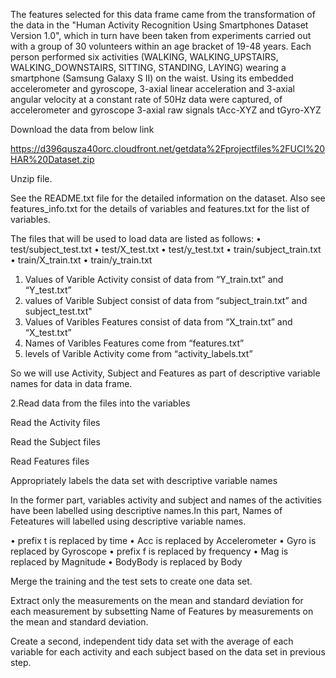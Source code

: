 
The features selected for this data frame came from the transformation of the data in the "Human Activity Recognition Using Smartphones Dataset Version 1.0", which in turn have been taken from experiments carried out with a group of 30 volunteers within an age bracket of 19-48 years. Each person performed six activities (WALKING, WALKING_UPSTAIRS, WALKING_DOWNSTAIRS, SITTING, STANDING, LAYING) wearing a smartphone (Samsung Galaxy S II) on the waist. Using its embedded accelerometer and gyroscope, 3-axial linear acceleration and 3-axial angular velocity at a constant rate of 50Hz data were captured, of accelerometer and gyroscope 3-axial raw signals tAcc-XYZ and tGyro-XYZ

Download the data from below link

https://d396qusza40orc.cloudfront.net/getdata%2Fprojectfiles%2FUCI%20HAR%20Dataset.zip

Unzip file.


See the README.txt file for the detailed information on the dataset. Also see features_info.txt for the details of variables and features.txt for the list of variables.


The files that will be used to load data are listed as follows:
•	test/subject_test.txt
•	test/X_test.txt
•	test/y_test.txt
•	train/subject_train.txt
•	train/X_train.txt
•	train/y_train.txt



1.	Values of Varible Activity consist of data from “Y_train.txt” and “Y_test.txt”
2.	values of Varible Subject consist of data from “subject_train.txt” and subject_test.txt"
3.	Values of Varibles Features consist of data from “X_train.txt” and “X_test.txt”
4.	Names of Varibles Features come from “features.txt”
5.	levels of Varible Activity come from “activity_labels.txt”



So we will use Activity, Subject and Features as part of descriptive variable names for data in data frame.

2.Read data from the files into the variables

Read the Activity files

Read the Subject files

Read Features files

Appropriately labels the data set with descriptive variable names

In the former part, variables activity and subject and names of the activities have been labelled using descriptive names.In this part, Names of Feteatures will labelled using descriptive variable names.

•	prefix t is replaced by time
•	Acc is replaced by Accelerometer
•	Gyro is replaced by Gyroscope
•	prefix f is replaced by frequency
•	Mag is replaced by Magnitude
•	BodyBody is replaced by Body


Merge the training and the test sets to create one data set.

Extract only the measurements on the mean and standard deviation for each measurement by subsetting Name of Features by measurements on the mean and standard deviation.

Create a second, independent tidy data set  with the average of each variable for each activity and each subject based on the data set in previous step.






